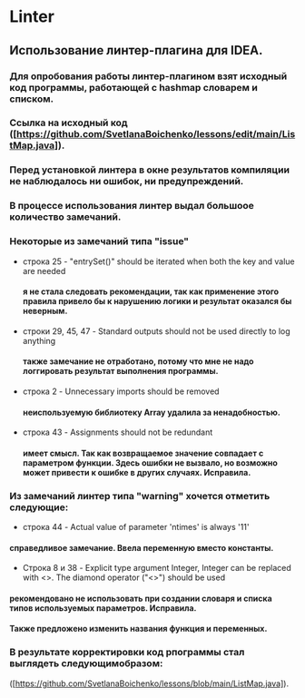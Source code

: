 # Linter
## Использование линтер-плагина для IDEA.
### Для опробования работы линтер-плагином взят исходный код программы, работающей с hashmap словарем и списком. 
### Cсылка на исходный код  ([https://github.com/SvetlanaBoichenko/lessons/edit/main/ListMap.java]). 
### Перед установкой линтера в окне результатов компиляции не наблюдалось  ни ошибок, ни предупреждений. 
### В процессе использования линтер выдал большоое количество замечаний. 
### Некоторые из замечаний типа "issue"
 - строка 25 - "entrySet()" should be iterated when both the key and value are needed
   ####    я не стала следовать рекомендации, так как применение этого правила привело бы к нарушению логики и результат оказался бы неверным.
 - строки 29, 45, 47 -  Standard outputs should not be used directly to log anything
   ####    также замечание не отработано, потому что мне не надо логгировать результат выполнения программы.
 - строка 2 - Unnecessary imports should be removed
   ####    неиспользуемую библиотеку Array удалила за ненадобностью.
 - строка 43 - Assignments should not be redundant
   ####    имеет смысл. Так как возвращаемое значение совпадает с параметром функции. Здесь ошибки не вызвало, но возможно может привести к ошибке в других случаях. Исправила. 

### Из замечаний линтер типа "warning" хочется отметить следующие:
 - строка 44 - Actual value of parameter 'ntimes' is always '11'
 ####    справедливое замечание. Ввела переменную вместо константы.   
 - Строка 8 и 38 - Explicit type argument Integer, Integer can be replaced with <>. The diamond operator ("<>") should be used
 ####    рекомендовано не использовать при создании словаря и списка типов используемых параметров. Исправила.
 #### Также предложено изменить названия функция и переменных. 

### В результате корректировки код рпограммы стал выглядеть следующимобразом:
([https://github.com/SvetlanaBoichenko/lessons/blob/main/ListMap.java]).
